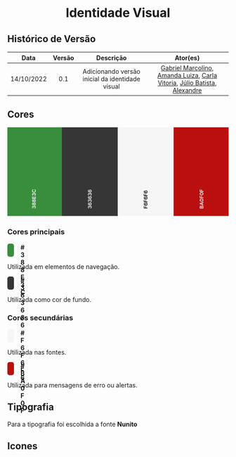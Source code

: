 <h1 align="center">Identidade Visual</h1>

## Histórico de Versão

|    Data    | Versão |                    Descrição                    |                       Ator(es)                        |
| :--------: | :----: | :---------------------------------------------: | :---------------------------------------------------: |
| 14/10/2022 |  0.1   | Adicionando versão inicial da identidade visual | [Gabriel Marcolino](https://github.com/GabrielMR360), [Amanda Luiza](https://github.com/amandailg), [Carla Vitoria](https://github.com/Carla-Vitoria), [Júlio Batista](https://github.com/iamjuliobatista), [Alexandre](https://github.com/Alexandrecode)|

## Cores

![Paleta de cores](imagesn/../../imagens/paleta_de_cores.png)

### **Cores principais**

<div style="background-color: #388E3C; height:30px; width:15px; margin-right: 20px; border-radius: 5px">
    <div style="margin-left: 30px"; >
        <b>#388E3C</b>
    </div>
</div>   

Utilizada em elementos de navegação.

<div style="background-color: #363636; height:30px; width:15px; margin-right: 20px; border-radius: 5px">
    <div style="margin-left: 30px"; >
        <b>#363636</b>
    </div>
</div>  

Utilizada como cor de fundo.

### **Cores secundárias**

<div style="background-color: #F6F6F6; height:30px; width:15px; margin-right: 20px; border-radius: 5px">
    <div style="margin-left: 30px">
        <b>#F6F6F6</b>
    </div>
</div>  

Utilizada nas fontes.

<div style="background-color: #BA0F0F; height:30px; width:15px; margin-right: 20px; border-radius: 5px">
    <div style="margin-left: 30px">
        <b>#BA0F0F</b>
    </div>
</div> 

Utilizada para mensagens de erro ou alertas.

## Tipografia

Para a tipografia foi escolhida a fonte **Nunito**

## Icones